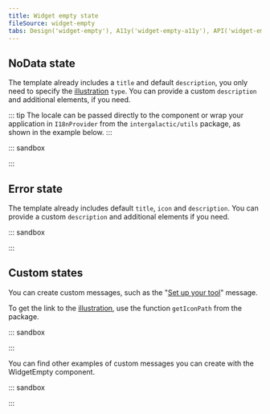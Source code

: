 ```yaml
---
title: Widget empty state
fileSource: widget-empty
tabs: Design('widget-empty'), A11y('widget-empty-a11y'), API('widget-empty-api'), Example('widget-empty-code'), Changelog('widget-empty-changelog')
---
```


## NoData state

The template already includes a `title` and default `description`, you only need to specify the [illustration](/style/illustration/illustration) `type`. You can provide a custom `description` and additional elements, if you need.

::: tip
The locale can be passed directly to the component or wrap your application in `I18nProvider` from the `intergalactic/utils` package, as shown in the example below.
:::

::: sandbox

<script lang="tsx">
  export Demo from 'stories/components/widget-empty/docs/examples/nodata_example.tsx';
</script>

:::

## Error state

The template already includes default `title`, `icon` and `description`. You can provide a custom `description` and additional elements if you need.

::: sandbox

<script lang="tsx">
  export Demo from 'stories/components/widget-empty/docs/examples/error_example.tsx';
</script>

:::

## Custom states

You can create custom messages, such as the "[Set up your tool](/components/widget-empty/widget-empty#set_up_your_product)" message.

To get the link to the [illustration](/style/illustration/illustration), use the function `getIconPath` from the package.

::: sandbox

<script lang="tsx">
  export Demo from 'stories/components/widget-empty/docs/examples/custom_examples_actions.tsx';
</script>

:::

You can find other examples of custom messages you can create with the WidgetEmpty component.

::: sandbox

<script lang="tsx">
  export Demo from 'stories/components/widget-empty/docs/examples/custom-examples.tsx';
</script>

:::
